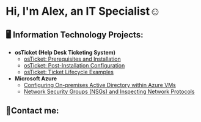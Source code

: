 <h1>Hi, I'm Alex, an IT Specialist☺</h1>

<h2>🖥️ Information Technology Projects:</h2>

- <b>osTicket (Help Desk Ticketing System)</b>
  - [osTicket: Prerequisites and Installation](https://github.com/aalexll/osticket-prereqs)
  - [osTicket: Post-Installation Configuration](https://github.com/aalexll/post-install-config)
  - [osTicket: Ticket Lifecycle Examples](https://github.com/aalexll/ticket-lifecycle)
- <b>Microsoft Azure</b>
  - [Configuring On-premises Active Directory within Azure VMs](https://github.com/aalexll/configure-ad)
  - [Network Security Groups (NSGs) and Inspecting Network Protocols](https://github.com/aalexll/azure-network-protocols)

<h2>📩Contact me:</h2>
